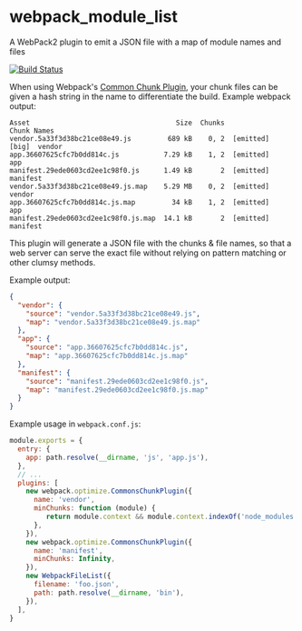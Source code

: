 # webpack_module_list
A WebPack2 plugin to emit a JSON file with a map of module names and files

[![Build Status](https://travis-ci.org/object88/webpack-module-list-plugin.svg?branch=master)](https://travis-ci.org/object88/webpack-module-list-plugin)

When using Webpack's [Common Chunk Plugin](https://webpack.js.org/plugins/commons-chunk-plugin/), your chunk files can be given a hash string in the name to differentiate the build.  Example webpack output:

```
Asset                                    Size  Chunks                    Chunk Names
vendor.5a33f3d38bc21ce08e49.js         689 kB    0, 2  [emitted]  [big]  vendor
app.36607625cfc7b0dd814c.js           7.29 kB    1, 2  [emitted]         app
manifest.29ede0603cd2ee1c98f0.js      1.49 kB       2  [emitted]         manifest
vendor.5a33f3d38bc21ce08e49.js.map    5.29 MB    0, 2  [emitted]         vendor
app.36607625cfc7b0dd814c.js.map         34 kB    1, 2  [emitted]         app
manifest.29ede0603cd2ee1c98f0.js.map  14.1 kB       2  [emitted]         manifest
```

This plugin will generate a JSON file with the chunks & file names, so that a web server can serve the exact file without relying on pattern matching or other clumsy methods.

Example output:
``` JSON
{
  "vendor": {
    "source": "vendor.5a33f3d38bc21ce08e49.js",
    "map": "vendor.5a33f3d38bc21ce08e49.js.map"
  },
  "app": {
    "source": "app.36607625cfc7b0dd814c.js",
    "map": "app.36607625cfc7b0dd814c.js.map"
  },
  "manifest": {
    "source": "manifest.29ede0603cd2ee1c98f0.js",
    "map": "manifest.29ede0603cd2ee1c98f0.js.map"
  }
}
```

Example usage in `webpack.conf.js`:

``` js
module.exports = {
  entry: {
    app: path.resolve(__dirname, 'js', 'app.js'),
  },
  // ...
  plugins: [
    new webpack.optimize.CommonsChunkPlugin({
      name: 'vendor',
      minChunks: function (module) {
         return module.context && module.context.indexOf('node_modules') !== -1;
      },
    }),
    new webpack.optimize.CommonsChunkPlugin({
      name: 'manifest',
      minChunks: Infinity,
    }),
    new WebpackFileList({
      filename: 'foo.json',
      path: path.resolve(__dirname, 'bin'),
    }),
  ],
}
```
